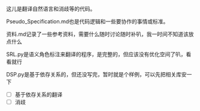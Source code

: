 这儿是翻译自然语言和消歧等的代码。

Pseudo_Specification.md也是代码逻辑和一些要协作的事情或标准。

资料.md记录了一些参考资料，需要什么随时讨论随时补叭，我一时间不知道该放点什么

SRL.py是语义角色标注来翻译的程序，是完整的，但应该没有优化空间了叭，看看就行

DSP.py是基于依存关系的，但还没写完，暂时就是个样例，可以先把相关库安一下

- [ ] 基于依存关系的翻译
- [ ] 消歧
